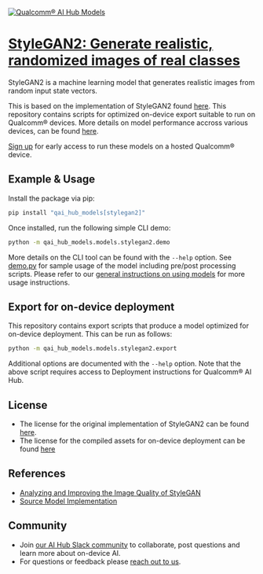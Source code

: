 [![Qualcomm® AI Hub Models](https://qaihub-public-assets.s3.us-west-2.amazonaws.com/qai-hub-models/quic-logo.jpg)](../../README.md)


# [StyleGAN2: Generate realistic, randomized images of real classes](https://aihub.qualcomm.com/models/stylegan2)

StyleGAN2 is a machine learning model that generates realistic images from random input state vectors.

This is based on the implementation of StyleGAN2 found
[here](https://github.com/NVlabs/stylegan3). This repository contains scripts for optimized on-device
export suitable to run on Qualcomm® devices. More details on model performance
accross various devices, can be found [here](https://aihub.qualcomm.com/models/stylegan2).

[Sign up](https://myaccount.qualcomm.com/signup) for early access to run these models on
a hosted Qualcomm® device.


## Example & Usage

Install the package via pip:
```bash
pip install "qai_hub_models[stylegan2]"
```


Once installed, run the following simple CLI demo:

```bash
python -m qai_hub_models.models.stylegan2.demo
```
More details on the CLI tool can be found with the `--help` option. See
[demo.py](demo.py) for sample usage of the model including pre/post processing
scripts. Please refer to our [general instructions on using
models](../../../#getting-started) for more usage instructions.

## Export for on-device deployment

This repository contains export scripts that produce a model optimized for
on-device deployment. This can be run as follows:

```bash
python -m qai_hub_models.models.stylegan2.export
```
Additional options are documented with the `--help` option. Note that the above
script requires access to Deployment instructions for Qualcomm® AI Hub.

## License
- The license for the original implementation of StyleGAN2 can be found
  [here](https://github.com/NVlabs/stylegan3/blob/main/LICENSE.txt).
- The license for the compiled assets for on-device deployment can be found [here]({deploy_license_url})

## References
* [Analyzing and Improving the Image Quality of StyleGAN](http://arxiv.org/abs/1912.04958)
* [Source Model Implementation](https://github.com/NVlabs/stylegan3)

## Community
* Join [our AI Hub Slack community](https://join.slack.com/t/qualcomm-ai-hub/shared_invite/zt-2dgf95loi-CXHTDRR1rvPgQWPO~ZZZJg) to collaborate, post questions and learn more about on-device AI.
* For questions or feedback please [reach out to us](mailto:ai-hub-support@qti.qualcomm.com).



